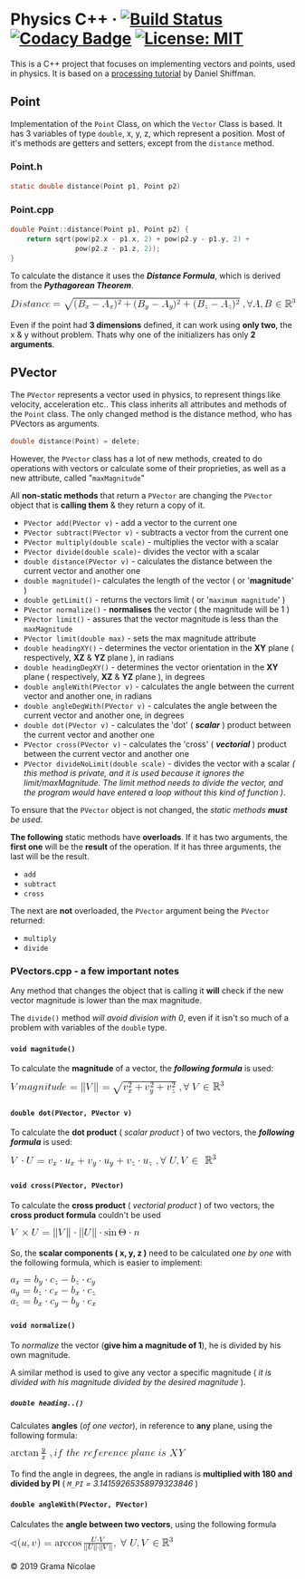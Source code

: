 # Physics C++ · [![Build Status](https://travis-ci.com/gramanicu/physicsCpp.svg?branch=master)](https://travis-ci.com/gramanicu/physicsCpp) [![Codacy Badge](https://api.codacy.com/project/badge/Grade/8c4c95b607ad4aec9757e1a4d59f8e5e)](https://app.codacy.com/app/gramanicu/physicsCpp?utm_source=github.com&utm_medium=referral&utm_content=gramanicu/physicsCpp&utm_campaign=Badge_Grade_Dashboard) [![License: MIT](https://img.shields.io/badge/License-MIT-yellow.svg)](https://opensource.org/licenses/MIT)

This is a C++ project that focuses on implementing vectors and points, used in physics. It is based on a [processing tutorial](https://processing.org/tutorials/pvector/) by Daniel Shiffman.

## Point

Implementation of the `Point` Class, on which the `Vector` Class is based. It has 3 variables of type `double`, x, y, z, which represent a position.
Most of it's methods are getters and setters, except from the `distance` method.

### Point.h

```c
static double distance(Point p1, Point p2)
```

### Point.cpp

```c
double Point::distance(Point p1, Point p2) {
    return sqrt(pow(p2.x - p1.x, 2) + pow(p2.y - p1.y, 2) +
                pow(p2.z - p1.z, 2));
}
```

To calculate the distance it uses the **_Distance Formula_**, which is derived from the **_Pythagorean Theorem_**.

![alt text](./images/distanceFormula.png "Distance Formula")

Even if the point had **3 dimensions** defined, it can work using **only two**, the x & y without problem. Thats why one of the initializers has only **2 arguments**.

## PVector

The `PVector` represents a vector used in physics, to represent things like velocity, acceleration etc.. This class inherits all attributes and methods of the `Point` class.
The only changed method is the distance method, who has PVectors as arguments.

```c
double distance(Point) = delete;
```

However, the `PVector` class has a lot of new methods, created to do operations with vectors or calculate some of their proprieties, as well as a new attribute, called "`maxMagnitude`"

All **non-static methods** that return a `PVector` are changing the `PVector` object that is **calling them** & they return a copy of it.

- `PVector add(PVector v)` - add a vector to the current one
- `PVector subtract(PVector v)` - subtracts a vector from the current one
- `PVector multiply(double scale)` - multiplies the vector with a scalar
- `PVector divide(double scale)`- divides the vector with a scalar
- `double distance(PVector v)` - calculates the distance between the current vector and another one
- `double magnitude()`- calculates the length of the vector ( or '**magnitude**' )
- `double getLimit()` - returns the vectors limit ( or '`maximum magnitude`' )
- `PVector normalize()` - **normalises** the vector ( the magnitude will be 1 )
- `PVector limit()` - assures that the vector magnitude is less than the `maxMagnitude`
- `PVector limit(double max)` - sets the max magnitude attribute
- `double headingXY()` - determines the vector orientation in the **XY** plane ( respectively, **XZ** & **YZ** plane ), in radians
- `double headingDegXY()` - determines the vector orientation in the **XY** plane ( respectively, **XZ** & **YZ** plane ), in degrees
- `double angleWith(PVector v)` - calculates the angle between the current vector and another one, in radians
- `double angleDegWith(PVector v)` - calculates the angle between the current vector and another one, in degrees
- `double dot(PVector v)` - calculates the 'dot' ( **_scalar_** ) product between the current vector and another one
- `PVector cross(PVector v)` - calculates the 'cross' ( _**vectorial**_ ) product between the current vector and another one
- `PVector divideNoLimit(double scale)` - divides the vector with a scalar _( this method is private, and it is used because it ignores the limit/maxMagnitude. The limit method needs to divide the vector, and the program would have entered a loop without this kind of function )_.

To ensure that the `PVector` object is not changed, the _static methods **must** be used_.

**The following** static methods have **overloads**. If it has two arguments, the **first one** will be the **result** of the operation. If it has three arguments, the last will be the result.

- `add`
- `subtract`
- `cross`

The next are **not** overloaded, the `PVector` argument being the `PVector` returned:

- `multiply`
- `divide`

### PVectors.cpp - a few important notes

Any method that changes the object that is calling it **will** check if the new vector magnitude is lower than the max magnitude.

The `divide()` method _will avoid division with 0_, even if it isn't so much of a problem with variables of the `double` type.

#### `void magnitude()`

To calculate the **magnitude** of a vector, the **_following formula_** is used:

![alt text](./images/magnitudeFormula.png "Magnitude Formula")

#### `double dot(PVector, PVector v)`

To calculate the **dot product** ( _scalar product_ ) of two vectors, the **_following formula_** is used:

![alt text](./images/dotFormula.png "Scalar Product Formula")

#### `void cross(PVector, PVector)`

To calculate the **cross product** ( _vectorial product_ ) of two vectors, the **cross product formula** couldn't be used

![alt text](./images/badCrossFormula.png "Vectorial Product Formula")

So, the **scalar components ( x, y, z )** need to be calculated _one by one_ with the following formula, which is easier to implement:

![alt text](./images/crossFormula.png "Vectorial Product Formula")

#### `void normalize()`

To _normalize_ the vector (**give him a magnitude of 1**), he is divided by his own magnitude.

A similar method is used to give any vector a specific magnitude ( _it is divided with his magnitude divided by the desired magnitude_ ).

##### `double heading..()`

Calculates **angles** (_of one vector_), in reference to **any** plane, using the following formula:

![alt text](./images/angleFormula.png "Angle Formula")

To find the angle in degrees, the angle in radians is **multiplied with 180 and divided by PI** ( _`M_PI` = 3.14159265358979323846_ )

#### `double angleWith(PVector, PVector)`

Calculates the **angle between two vectors**, using the following formula

![alt text](./images/angleVectorsFormula.png "Angle Formula")

© 2019 Grama Nicolae
